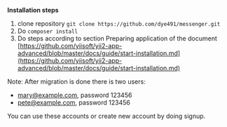 __Installation steps__

1. clone repository `git clone https://github.com/dye491/messenger.git`
2. Do `composer install`
3. Do steps according to section Preparing application of the document [https://github.com/yiisoft/yii2-app-advanced/blob/master/docs/guide/start-installation.md](https://github.com/yiisoft/yii2-app-advanced/blob/master/docs/guide/start-installation.md)

Note: After migration is done there is two users:
- mary@example.com, password 123456 
- pete@example.com, password 123456

You can use these accounts or create new account by doing signup. 
